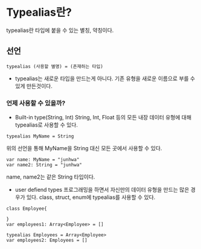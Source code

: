 # Typealias란?

typealias란 타입에 붙을 수 있는 별칭, 약칭이다.

## 선언

```
typealias (사용할 별명) = (존재하는 타입)
```

- typealias는 새로운 타입을 만드는게 아니다. 기존 유형을 새로운 이름으로 부를 수 있게 만든것이다.

### 언제 사용할 수 있을까?

* Built-in type(String, Int)
String, Int, Float 등의 모든 내장 데이터 유형에 대해 typealias로 사용할 수 있다.

```
typealias MyName = String
```
위의 선언을 통해 MyName을 String 대신 모든 곳에서 사용할 수 있다.

```
var name: MyName = "junhwa"
var name2: String = "junhwa"
```
name, name2는 같은 String 타입이다.

* user defiend types
프로그래밍을 하면서 자신만의 데이터 유형을 만드는 많은 경우가 있다.
class, struct, enum에 typealias를 사용할 수 있다.

```
class Employee{ 

} 
var employees1: Array<Employee> = [] 

typealias Employees = Array<Employee> 
var employees2: Employees = []

```
